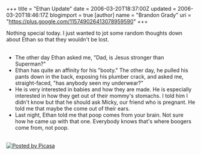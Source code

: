+++
title = "Ethan Update"
date = 2006-03-20T18:37:00Z
updated = 2006-03-20T18:46:17Z
blogimport = true 
[author]
	name = "Brandon Grady"
	uri = "https://plus.google.com/115749026413078959590"
+++

<a href="http://photos1.blogger.com/blogger/3969/624/640/IMG_1899.jpg"><img style="" alt="" src="http://photos1.blogger.com/blogger/3969/624/320/IMG_1899.jpg" align="right" border="0" /></a>Nothing special today.  I just wanted to jot some random thoughts down about Ethan so that they wouldn't be lost.<br /><br /><ul><li>The other day Ethan asked me, "Dad, is Jesus stronger than Superman?"</li><li>Ethan has quite an affinity for his "booty."  The other day, he pulled his pants down in the back, exposing his plumber crack, and asked me, straight-faced, "has anybody seen my underwear?"</li><li>He is very interested in babies and how they are made.  He is especially interested in how they get out of their mommy's stomachs.  I told him I didn't know but that he should ask Micky, our friend who is pregnant.  He told me that maybe the come out of their ears.</li><li>Last night, Ethan told me that poop comes from your brain.  Not sure how he came up with that one.  Everybody knows that's where boogers come from, not poop.<br /></li></ul><br /><a href="http://picasa.google.com/blogger/" target="ext"><img src="http://photos1.blogger.com/pbp.gif" alt="Posted by Picasa" style="border: 0px none ; padding: 0px; background: transparent none repeat scroll 0% 50%; -moz-background-clip: -moz-initial; -moz-background-origin: -moz-initial; -moz-background-inline-policy: -moz-initial;" align="middle" border="0" /></a>
